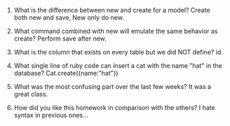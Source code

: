 1. What is the difference between new and create for a model?
Create both new and save, New only do new.


2. What command combined with new will emulate the same behavior as create?
Perform save after new.

3. What is the column that exists on every table but we did NOT define?
id.

4. What single line of ruby code can insert a cat with the name "hat" in the database?
Cat.create({name:"hat"})

5. What was the most confusing part over the last few weeks?
It was a great class.

6. How did you like this homework in comparison with the others?
I hate syntax in previous ones...